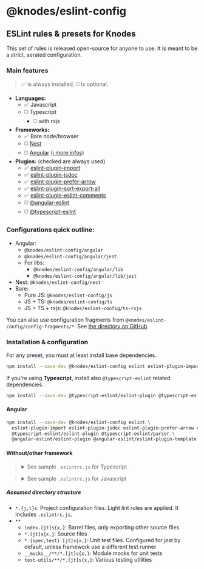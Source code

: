 # @knodes/eslint-config
ESLint rules &amp; presets for Knodes
---

This set of rules is released open-source for anyone to use. It is meant to be a strict, aerated configuration.

### Main features

> :white_check_mark: is always installed, :white_medium_square: is optional.

* **Languages:**
  * :white_check_mark: Javascript
  * :white_medium_square: Typescript
    * :white_medium_square: with rxjs
* **Frameworks:**
  * :white_check_mark: Bare node/browser
  * :white_medium_square: [Nest](https://nestjs.com/)<!-- ([:information_source: more infos]()) -->
  * :white_medium_square: [Angular](https://angular.io/) ([:information_source: more infos](#angular))
* **Plugins:** (checked are always used)
  * :white_check_mark: [eslint-plugin-import](https://www.npmjs.com/package/eslint-plugin-import)
  * :white_check_mark: [eslint-plugin-jsdoc](https://www.npmjs.com/package/eslint-plugin-jsdoc)
  * :white_check_mark: [eslint-plugin-prefer-arrow](https://www.npmjs.com/package/eslint-plugin-prefer-arrow)
  * :white_check_mark: [eslint-plugin-sort-export-all](https://www.npmjs.com/package/eslint-plugin-sort-export-all)
  * :white_check_mark: [eslint-plugin-eslint-comments](https://www.npmjs.com/package/eslint-plugin-eslint-comments)
  * :white_medium_square: [@angular-eslint](https://www.npmjs.com/package/@angular-eslint/eslint-plugin)
  * :white_medium_square: [@typescript-eslint](https://www.npmjs.com/package/@typescript-eslint/eslint-plugin)

### Configurations quick outline:

* Angular:
  * `@knodes/eslint-config/angular`
  * `@knodes/eslint-config/angular/jest`
  * For libs:
    * `@knodes/eslint-config/angular/lib`
    * `@knodes/eslint-config/angular/lib/jest`
* Nest: `@knodes/eslint-config/nest`
* Bare:
  * Pure JS: `@knodes/eslint-config/js`
  * JS + TS: `@knodes/eslint-config/ts`
  * JS + TS + rxjs: `@knodes/eslint-config/ts-rxjs`

You can also use configuration fragments from `@knodes/eslint-config/config-fragments/*`. See [the directory on GitHub](https://github.com/KnodesCommunity/eslint-config/tree/main/src/config-fragments).

### Installation & configuration

For any preset, you must at least install base dependencies.

```sh
npm install --save-dev @knodes/eslint-config eslint eslint-plugin-import eslint-plugin-jsdoc eslint-plugin-prefer-arrow eslint-plugin-sort-export-all eslint-plugin-eslint-comments
```

If you're using **Typescript**, install also `@typescript-eslint` related dependencies.

```sh
npm install --save-dev @typescript-eslint/eslint-plugin @typescript-eslint/parser
```

#### Angular

```sh
npm install --save-dev @knodes/eslint-config eslint \
  eslint-plugin-import eslint-plugin-jsdoc eslint-plugin-prefer-arrow eslint-plugin-sort-export-all eslint-plugin-eslint-comments \
  @typescript-eslint/eslint-plugin @typescript-eslint/parser \
  @angular-eslint/eslint-plugin @angular-eslint/eslint-plugin-template @angular-eslint/template-parser
```

#### Without/other framework

<blockquote>
<details>
<summary>See sample <code>.eslintrc.js</code> for Typescript</summary>

```js
module.exports = {
	env: { /* See https://eslint.org/docs/user-guide/configuring#specifying-environments. es2020 is enabled by default */ },
	extends: '@knodes/eslint-config/ts',
	parserOptions: {
		project: './tsconfig.json',
	},
};
```

</details>
</blockquote>

<blockquote>
<details>
<summary>See sample <code>.eslintrc.js</code> for Javascript</summary>

```js
module.exports = {
	env: { /* See https://eslint.org/docs/user-guide/configuring#specifying-environments. es2020 is enabled by default */ },
	extends: '@knodes/eslint-config/js',
};
```

</details>
</blockquote>

##### Assumed directory structure

* `*.{j,t}s`: Project configuration files. Light lint rules are applied. It includes `.eslintrc.js`.
* `**`
  * `index.[jt]s{x,}`: Barrel files, only exporting other source files
  * `*.[jt]s{x,}`: Source files
  * `*.{spec,test}.[jt]s{x,}`: Unit test files. Configured for *jest* by default, unless framework use a different test runner
  * `__mocks__/**/*.[jt]s{x,}`: Module mocks for unit tests
  * `test-utils/**/*.[jt]s{x,}`: Various testing utilities
